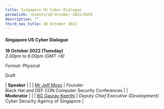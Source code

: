 ```yaml
---
title: Singapore US Cyber Dialogue
permalink: /events/18-October-2022/SUCD
description: ""
third_nav_title: 18 October 2022
---
```

#### **Singapore US Cyber Dialogue**

**18 October 2022 (Tuesday)**  
*2.00pm to 6.00pm (GMT +8)*

*Format: Physical*

Draft

| **Speaker**    |                                                              |
| [Mr Jeff Moss](/speaker-jeff-moss)  | *Founder*<br>Black Hat and DEF CON Computer Security Conferences                  |
| <br> **Moderator**          |                                                              |
| [BG Gaurav Keerthi](/speaker-gaurav-k)  | *Deputy Chief Executive (Development)*<br>Cyber Security Agency of Singapore                  |